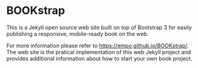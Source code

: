 # BOOKstrap
This is a Jekyll open source web site built on top of Bootstrap 3 for easily publishing a responsive, mobile-ready book on the web.

For more information please refer to https://empo.github.io/BOOKstrap/. The web site is the pratical implementation of this web Jekyll project and provides additional information about how to start your own book project.
